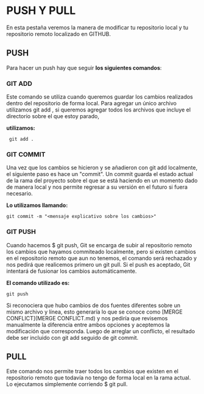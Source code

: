 # PUSH Y PULL

En esta pestaña veremos la manera de modificar tu repositorio local y tu repositorio remoto localizado en GITHUB. 

## PUSH

Para hacer un push hay que seguir **los siguientes comandos**:

### GIT ADD

Este comando se utiliza cuando queremos guardar los cambios realizados dentro del repositorio de forma local.
Para agregar un único archivo utilizamos git add <ruta del archivo>, si queremos agregar todos los archivos que incluye el directorio sobre el que estoy parado,

**utilizamos:**

` git add .`

### GIT COMMIT
Una vez que los cambios se hicieron y se añadieron con git add localmente, el siguiente paso es hace un "commit". Un commit guarda el estado actual de la rama del proyecto sobre el que se está haciendo en un momento dado de manera local y nos permite regresar a su versión en el futuro si fuera necesario.

**Lo utilizamos llamando:**

`git commit -m "<mensaje explicativo sobre los cambios>"`

### GIT PUSH

Cuando hacemos $ git push, Git se encarga de subir al repositorio remoto los cambios que hayamos commiteado localmente, pero si existen cambios en el repositorio remoto que aun no tenemos, el comando será rechazado y nos pedirá que realicemos primero un git pull.
Si el push es aceptado, Git intentará de fusionar los cambios automáticamente.

**El comando utilizado es:**

`git push`

Si reconociera que hubo cambios de dos fuentes diferentes sobre un mismo archivo y línea, esto generaría lo que se conoce como [MERGE CONFLICT](MERGE CONFLICT.md) y nos pediría que revisemos manualmente la diferencia entre ambos opciones y aceptemos la modificación que corresponda. Luego de arreglar un conflicto, el resultado debe ser incluido con git add seguido de git commit.

## PULL

Este comando nos permite traer todos los cambios que existen en el repositorio remoto que todavía no tengo de forma local en la rama actual.
Lo ejecutamos simplemente corriendo $ git pull.